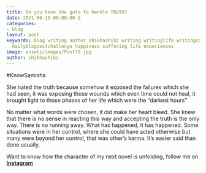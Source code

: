 ```yaml
---
title: Do you have the guts to handle TRUTH?
date: 2021-06-19 00:00:00 Z
categories:
- blog
layout: post
keywords: blog writing author shikhashikz writing writinglife writingcommunity dailyblogpost
  dailyblogpostchallenge happiness suffering life experiences
image: assets/images/Post79.jpg
author: shikhashikz
---
```


#KnowSamisha

She hated the truth because somehow it exposed the failures which she had seen, it was exposing those wounds which even time could not heal, it brought light to those phases of her life which were the “darkest hours”

No matter what words were chosen, it did make her heart bleed. She knew that there is no sense in reacting this way and accepting the truth is the only way. There is no running away. What has happened, it has happened. Some situations were in her control, where she could have acted otherwise but many were beyond her control, that was other’s karma. It’s easier said than done usually.

Want to know how the character of my next novel is unfolding, follow me on **[Instagram](https://www.instagram.com/novelistinaction/)**


